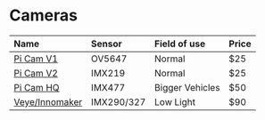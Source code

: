 # Cameras

| Name | Sensor | Field of use | Price |
| :--- | :--- | :--- | :--- |
| [Pi Cam V1](https://www.raspberrypi.org/documentation/hardware/camera/) | OV5647 | Normal | $25 |
| [Pi Cam V2](https://www.raspberrypi.org/documentation/hardware/camera/) | IMX219 | Normal | $25 |
| [Pi Cam HQ](https://www.raspberrypi.org/documentation/hardware/camera/) | IMX477 | Bigger Vehicles | $50 | 
| [Veye/Innomaker](https://www.inno-maker.com/product/mipi-cam-290/) | IMX290/327 | Low Light | $90 | 


